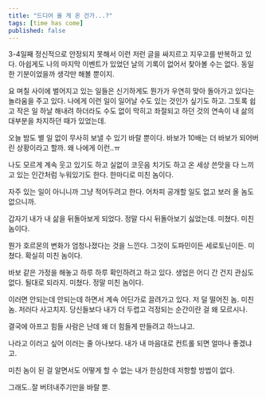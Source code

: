 ```yaml
---
title: "드디어 올 게 온 건가...?"
tags: [time has come]
published: false
---
```


3-4일째 정신적으로 안정되지 못해서 이런 저런 글을 싸지르고 지우고를 반복하고 있다. 아쉽게도 나의 마지막 이벤트가 있었던 날의 기록이 없어서 찾아볼 수는 없다. 동일한 기분이었을까 생각만 해볼 뿐이지.

요 며칠 사이에 벌어지고 있는 일들은 신기하게도 뭔가가 우연히 맞아 돌아가고 있다는 놀라움을 주고 있다. 나에게 이런 일이 일어날 수도 있는 것인가 싶기도 하고. 그토록 쉽고 작은 일 하날 해내려 하더라도 수도 없이 막히고 좌절되고 하던 것의 연속이 내 삶의 대부분을 차지하던 때가 있었는데.

오늘 밤도 별 일 없이 무사히 보낼 수 있기 바랄 뿐이다. 바보가 10배는 더 바보가 되어버린 상황이라고 할까. 왜 나에게 이런..ㅠ

나도 모르게 계속 웃고 있기도 하고 실없이 코웃음 치기도 하고 온 세상 쓴맛을 다 느끼고 있는 인간처럼 누워있기도 한다. 한마디로 미친 놈이다.

자주 있는 일이 아니니까 그냥 적어두려고 한다. 어차피 공개할 일도 없고 보러 올 놈도 없으니까. 

갑자기 내가 내 삶을 뒤돌아보게 되었다. 정말 다시 뒤돌아보기 싫었는데. 미쳤다. 미친 놈이다. 

뭔가 호르몬의 변화가 엄청나졌다는 것을 느낀다. 그것이 도파민이든 세로토닌이든. 미쳤다. 확실히 미친 놈이다.

바보 같은 가정을 해놓고 하루 하루 확인하려고 하고 있다. 생업은 어디 간 건지 관심도 없다. 될대로 되라지. 미쳤다. 정말 미친 놈이다.

이러면 안되는데 안되는데 하면서 계속 어딘가로 끌려가고 있다. 저 덜 떨어진 놈. 미친 놈. 저러다 사고치지. 당신들보다 내가 더 두렵고 걱정되는 순간이란 걸 왜 모르시나. 

결국에 아프고 힘들 사람은 난데 왜 더 힘들게 만들려고 하느냐고.

나라고 이러고 싶어 이러는 줄 아나보다. 내가 내 마음대로 컨트롤 되면 얼마나 좋겠냐고. 

미친 놈이 된 걸 알면서도 어떻게 할 수 없는 내가 한심한데 저항할 방법이 없다. 

그래도..잘 버텨내주기만을 바랄 뿐.
